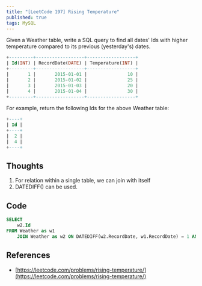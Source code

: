 ```yaml
---
title: "[LeetCode 197] Rising Temperature"
published: true
tags: MySQL
---
```


Given a Weather table, write a SQL query to find all dates' Ids with higher temperature compared to its previous (yesterday's) dates.

```SQL
+---------+------------------+------------------+
| Id(INT) | RecordDate(DATE) | Temperature(INT) |
+---------+------------------+------------------+
|       1 |       2015-01-01 |               10 |
|       2 |       2015-01-02 |               25 |
|       3 |       2015-01-03 |               20 |
|       4 |       2015-01-04 |               30 |
+---------+------------------+------------------+
```

For example, return the following Ids for the above Weather table:

```SQL
+----+
| Id |
+----+
|  2 |
|  4 |
+----+
```

## Thoughts

1. For relation within a single table, we can join with itself
2. DATEDIFF() can be used.

## Code

```SQL
SELECT
    w2.Id 
FROM Weather as w1 
    JOIN Weather as w2 ON DATEDIFF(w2.RecordDate, w1.RecordDate) = 1 AND w2.Temperature > w1.Temperature;
```

## References

- [https://leetcode.com/problems/rising-temperature/](https://leetcode.com/problems/rising-temperature/)
